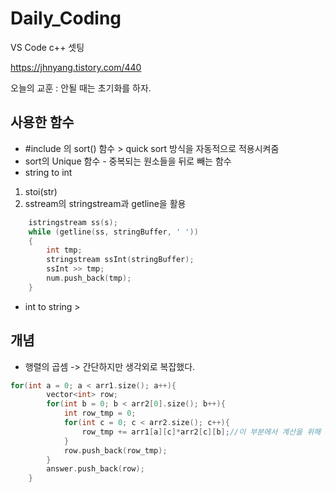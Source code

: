 # Daily_Coding

VS Code c++ 셋팅 

https://jhnyang.tistory.com/440

오늘의 교훈 : 안될 때는 초기화를 하자.

## 사용한 함수
- #include <algorithm> 의 sort() 함수 > quick sort 방식을 자동적으로 적용시켜줌
- sort의 Unique 함수 - 중복되는 원소들을 뒤로 빼는 함수
- string to int 
1. stoi(str)
2. sstream의 stringstream과 getline을 활용
```c++
    istringstream ss(s);
    while (getline(ss, stringBuffer, ' '))
    {
        int tmp;
        stringstream ssInt(stringBuffer);
        ssInt >> tmp;
        num.push_back(tmp);
    }
```
- int to string > 

## 개념
- 행렬의 곱셈 -> 간단하지만 생각외로 복잡했다. 
```c++
for(int a = 0; a < arr1.size(); a++){
        vector<int> row;
        for(int b = 0; b < arr2[0].size(); b++){
            int row_tmp = 0;
            for(int c = 0; c < arr2.size(); c++){
                row_tmp += arr1[a][c]*arr2[c][b];//이 부분에서 계산을 위해 arr1의 a, arr2의 b를 가져와야한다
            }
            row.push_back(row_tmp);    
        }
        answer.push_back(row);
    }
```

